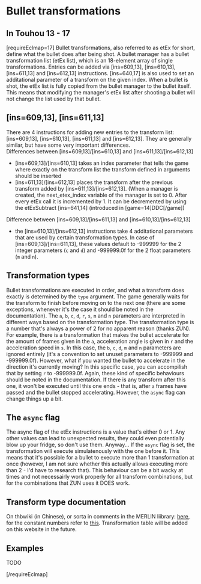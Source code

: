 # Bullet transformations
## In Touhou 13 - 17
[requireEclmap=17]
Bullet transformations, also referred to as etEx for short, define what the bullet does after being shot. A bullet manager has a bullet transformation list (etEx list), which is an 18-element array of single transformations. Entries can be added via [ins=609,13], [ins=610,13], [ins=611,13] and [ins=612,13] instructions. [ins=640,17] is also used to set an additational parameter of a transform on the given index. When a bullet is shot, the etEx list is fully copied from the bullet manager to the bullet itself. This means that modifying the manager's etEx list after shooting a bullet will not change the list used by that bullet. 

## [ins=609,13], [ins=611,13]
There are 4 instructions for adding new entries to the transform list: [ins=609,13], [ins=610,13], [ins=611,13] and [ins=612,13]. They are generally similar, but have some very important differences.  
Differences between [ins=609,13]/[ins=610,13] and [ins=611,13]/[ins=612,13]
- [ins=609,13]/[ins=610,13] takes an index parameter that tells the game where exactly on the transform list the transform defined in arguments should be inserted
- [ins=611,13]/[ins=612,13] places the transform after the previous transform added by [ins=611,13]/[ins=612,13]. (When a manager is created, the next_etex_index variable of the manager is set to 0. After every etEx call it is incremented by 1. It can be decremented by using the etExSubtract [ins=641,14] (introduced in [game=14]DDC[/game])

Difference between [ins=609,13]/[ins=611,13] and [ins=610,13]/[ins=612,13]
- the [ins=610,13]/[ins=612,13] instructions take 4 additational parameters that are used by certain transformation types. In case of [ins=609,13]/[ins=611,13], these values default to -999999 for the 2 integer parameters (`c` and `d`) and -999999.0f for the 2 float parameters (`m` and `n`).

## Transformation types
Bullet transformations are executed in order, and what a transform does exactly is determined by the `type` argument. The game generally waits for the transform to finish before moving on to the next one (there are some exceptions, whenever it's the case it should be noted in the documentation). The `a`, `b`, `c`, `d`, `r`, `s`, `m` and `n` parameters are interpreted in different ways based on the transformation type. The transformation type is a number that's always a power of 2 for no apparent reason (thanks ZUN). For example, there is a transformation that makes the bullet accelerate for the amount of frames given in the `a`, acceleration angle is given in `r` and the acceleration speed in `s`. In this case, the `b`, `c`, `d`, `m` and `n` parameters are ignored entirely (it's a convention to set unuset parameters to -999999 and -999999.0f). However, what if you wanted the bullet to accelerate in the direction it's currently moving? In this specific case, you can accompilish that by setting `r` to -999999.0f. Again, these kind of specific behaviours should be noted in the documentation. If there is any transform after this one, it won't be executed until this one ends - that is, after `a` frames have passed and the bullet stopped accelerating. However, the `async` flag can change things up a bit.

## The `async` flag
The async flag of the etEx instructions is a value that's either 0 or 1. Any other values can lead to unexpected results, they could even potentially blow up your fridge, so don't use them. Anyway... If the `async` flag is set, the transformation will execute simulatenously with the one before it. This means that it's possible for a bullet to execute more than 1 transformation at once (however, I am not sure whether this actually allows executing more than 2 - I'd have to research that). This behaviour can be a bit wacky at times and not necessairly work properly for all transform combinations, but for the combinations that ZUN uses it DOES work.

## Transform type documentation
On thbwiki (in Chinese), or sorta in comments in the MERLIN liibrary: [here](https://github.com/Priw8/merlin/blob/master/th17/merlin/inline/etama.tecl), for the constant numbers refer to [this](https://github.com/Priw8/merlin/blob/master/th17/merlin/globals/etama.tecl). Transformation table will be added on this website in the future.

## Examples
TODO

[/requireEclmap]
